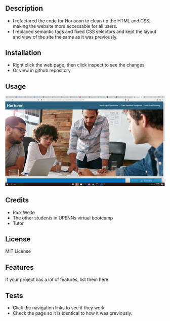 # <RKT-code-refactor>

## Description

- I refactored the code for Horiseon to clean up the HTML and CSS, making the website more accessable for all users.
- I replaced semantic tags and fixed CSS selectors and kept the layout and view of the site the same as it was previously. 

## Installation

- Right click the web page, then click inspect to see the changes
- Or view in github repository

## Usage


![alt text](assets/images/screenshot.png)

## Credits
- Rick Welte
- The other students in UPENNs virtual bootcamp
- Tutor

## License

MIT License

## Features

If your project has a lot of features, list them here.


## Tests

- Click the navigation links to see if they work
- Check the page so it is identical to how it was previously.
